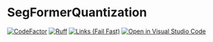 # SegFormerQuantization

[![CodeFactor](https://www.codefactor.io/repository/github/qte77/SegFormerQuantization/badge)](https://www.codefactor.io/repository/github/qte77/SegFormerQuantization)
[![Ruff](https://github.com/qte77/SegFormerQuantization/actions/workflows/ruff.yml/badge.svg)](https://github.com/qte77/SegFormerQuantization/actions/workflows/ruff.yml)
[![Links (Fail Fast)](https://github.com/qte77/SegFormerQuantization/actions/workflows/links-fail-fast.yml/badge.svg)](https://github.com/qte77/SegFormerQuantization/actions/workflows/links-fail-fast.yml)
[![Open in Visual Studio Code](https://img.shields.io/static/v1?logo=visualstudiocode&label=&message=Open%20in%20Visual%20Studio%20Code&labelColor=2c2c32&color=007acc&logoColor=007acc)](https://open.vscode.dev/qte77/SegFormerQuantization)

<!--
[![Cirrus CI - Base Branch Build Status](https://img.shields.io/cirrus/github/qte77/SegFormerQuantization?logo=Cirrus-ci)](https://cirrus-ci.com/github/gte77/SegFormerQuantization)
[![wakatime](https://wakatime.com/badge/github/qte77/SegFormerQuantization.svg)](https://wakatime.com/badge/github/qte77/ASegFormerQuantization)
-->
